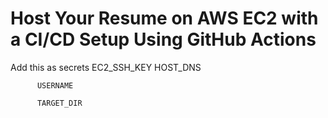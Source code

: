 # Host Your Resume on AWS EC2 with a CI/CD Setup Using GitHub Actions
Add this as secrets 
          EC2_SSH_KEY 
          HOST_DNS 
	
          USERNAME 
	
          TARGET_DIR
